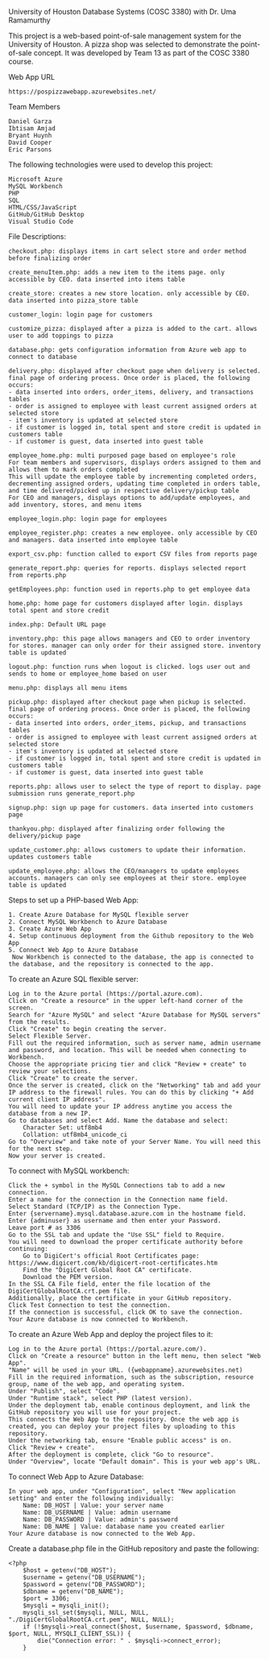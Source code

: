 University of Houston Database Systems (COSC 3380) with Dr. Uma Ramamurthy

This project is a web-based point-of-sale management system for the University of Houston. A pizza shop was selected to demonstrate the point-of-sale concept. It was developed by Team 13 as part of the COSC 3380 course. 

Web App URL

    https://pospizzawebapp.azurewebsites.net/
    
Team Members

    Daniel Garza
    Ibtisam Amjad
    Bryant Huynh
    David Cooper
    Eric Parsons

The following technologies were used to develop this project:

    Microsoft Azure
    MySQL Workbench
    PHP
    SQL
    HTML/CSS/JavaScript
    GitHub/GitHub Desktop
    Visual Studio Code

File Descriptions:

    checkout.php: displays items in cart select store and order method before finalizing order

    create_menuItem.php: adds a new item to the items page. only accessible by CEO. data inserted into items table

    create_store: creates a new store location. only accessible by CEO. data inserted into pizza_store table

    customer_login: login page for customers

    customize_pizza: displayed after a pizza is added to the cart. allows user to add toppings to pizza

    database.php: gets configuration information from Azure web app to connect to database

    delivery.php: displayed after checkout page when delivery is selected. final page of ordering process. Once order is placed, the following occurs: 
    - data inserted into orders, order_items, delivery, and transactions tables 
    - order is assigned to employee with least current assigned orders at selected store
    - item's inventory is updated at selected store
    - if customer is logged in, total spent and store credit is updated in customers table
    - if customer is guest, data inserted into guest table

    employee_home.php: multi purposed page based on employee's role
    For team members and supervisors, displays orders assigned to them and allows them to mark orders completed
    This will update the employee table by incrementing completed orders, decrementing assigned orders, updating time completed in orders table,
    and time delivered/picked up in respective delivery/pickup table
    For CEO and managers, displays options to add/update employees, and add inventory, stores, and menu items

    employee_login.php: login page for employees

    employee_register.php: creates a new employee. only accessible by CEO and managers. data inserted into employee table

    export_csv.php: function called to export CSV files from reports page

    generate_report.php: queries for reports. displays selected report from reports.php

    getEmployees.php: function used in reports.php to get employee data

    home.php: home page for customers displayed after login. displays total spent and store credit

    index.php: Default URL page

    inventory.php: this page allows managers and CEO to order inventory for stores. manager can only order for their assigned store. inventory table is updated

    logout.php: function runs when logout is clicked. logs user out and sends to home or employee_home based on user

    menu.php: displays all menu items

    pickup.php: displayed after checkout page when pickup is selected. final page of ordering process. Once order is placed, the following occurs: 
    - data inserted into orders, order_items, pickup, and transactions tables 
    - order is assigned to employee with least current assigned orders at selected store
    - item's inventory is updated at selected store
    - if customer is logged in, total spent and store credit is updated in customers table
    - if customer is guest, data inserted into guest table

    reports.php: allows user to select the type of report to display. page submission runs generate_report.php

    signup.php: sign up page for customers. data inserted into customers page

    thankyou.php: displayed after finalizing order following the delivery/pickup page

    update_customer.php: allows customers to update their information. updates customers table

    update_employee.php: allows the CEO/managers to update employees accounts. managers can only see employees at their store. employee table is updated

Steps to set up a PHP-based Web App:

    1. Create Azure Database for MySQL flexible server
    2. Connect MySQL Workbench to Azure Database
    3. Create Azure Web App
    4. Setup continuous deployment from the Github repository to the Web App
    5. Connect Web App to Azure Database
     Now Workbench is connected to the database, the app is connected to the database, and the repository is connected to the app.

To create an Azure SQL flexible server:

    Log in to the Azure portal (https://portal.azure.com).
    Click on "Create a resource" in the upper left-hand corner of the screen.
    Search for "Azure MySQL" and select "Azure Database for MySQL servers" from the results.
    Click "Create" to begin creating the server.
    Select Flexible Server.
    Fill out the required information, such as server name, admin username and password, and location. This will be needed when connecting to Workbench.
    Choose the appropriate pricing tier and click "Review + create" to review your selections.
    Click "Create" to create the server.
    Once the server is created, click on the "Networking" tab and add your IP address to the firewall rules. You can do this by clicking "+ Add current client IP address".
    You will need to update your IP address anytime you access the database from a new IP.
    Go to databases and select Add. Name the database and select:
        Character Set: utf8mb4
        Collation: utf8mb4_unicode_ci
    Go to "Overview" and take note of your Server Name. You will need this for the next step.
    Now your server is created.

To connect with MySQL workbench:

    Click the + symbol in the MySQL Connections tab to add a new connection.
    Enter a name for the connection in the Connection name field.
    Select Standard (TCP/IP) as the Connection Type.
    Enter {servername}.mysql.database.azure.com in the hostname field.
    Enter {adminuser} as username and then enter your Password.
    Leave port # as 3306
    Go to the SSL tab and update the "Use SSL" field to Require.
    You will need to download the proper certificate authority before continuing: 
        Go to DigiCert's official Root Certificates page: https://www.digicert.com/kb/digicert-root-certificates.htm
        Find the "DigiCert Global Root CA" certificate.
        Download the PEM version.
    In the SSL CA File field, enter the file location of the DigiCertGlobalRootCA.crt.pem file.
    Additionally, place the certificate in your GitHub repository.
    Click Test Connection to test the connection.
    If the connection is successful, click OK to save the connection.
    Your Azure database is now connected to Workbench.

To create an Azure Web App and deploy the project files to it:

    Log in to the Azure portal (https://portal.azure.com/).
    Click on "Create a resource" button in the left menu, then select "Web App".
    "Name" will be used in your URL. ({webappname}.azurewebsites.net)
    Fill in the required information, such as the subscription, resource group, name of the web app, and operating system.
    Under "Publish", select "Code".
    Under "Runtime stack", select PHP (latest version).
    Under the deployment tab, enable continous deployment, and link the GitHub repository you will use for your project. 
    This connects the Web App to the repository. Once the web app is created, you can deploy your project files by uploading to this repository.
    Under the networking tab, ensure "Enable public access" is on.
    Click "Review + create".
    After the deployment is complete, click "Go to resource".
    Under "Overview", locate "Default domain". This is your web app's URL.

To connect Web App to Azure Database:

    In your web app, under "Configuration", select "New application setting" and enter the following individually:
        Name: DB_HOST | Value: your server name
        Name: DB_USERNAME | Value: admin username
        Name: DB_PASSWORD | Value: admin's password
        Name: DB_NAME | Value: database name you created earlier
    Your Azure database is now connected to the Web App.

Create a database.php file in the GitHub repository and paste the following:

    <?php
        $host = getenv("DB_HOST");
        $username = getenv("DB_USERNAME");
        $password = getenv("DB_PASSWORD");
        $dbname = getenv("DB_NAME");
        $port = 3306;
        $mysqli = mysqli_init();
        mysqli_ssl_set($mysqli, NULL, NULL, "./DigiCertGlobalRootCA.crt.pem", NULL, NULL);
        if (!$mysqli->real_connect($host, $username, $password, $dbname, $port, NULL, MYSQLI_CLIENT_SSL)) {
            die("Connection error: " . $mysqli->connect_error);
        }
           
